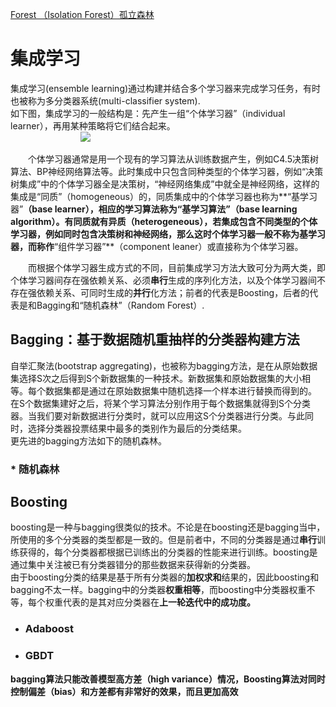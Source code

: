 [Forest （Isolation Forest）孤立森林](https://www.jianshu.com/p/5af3c66e0410?utm_campaign=maleskine)





# 集成学习

集成学习(ensemble learning)通过构建并结合多个学习器来完成学习任务，有时也被称为多分类器系统(multi-classifier system).  
如下图，集成学习的一般结构是：先产生一组“个体学习器”（individual learner），再用某种策略将它们结合起来。  
&emsp;&emsp;&emsp;&emsp;&emsp;&emsp;&emsp;&emsp;<img src="http://tech-blog-pictures.oss-cn-beijing.aliyuncs.com/2017/集成学习/1.png" >  

&emsp;&emsp;个体学习器通常是用一个现有的学习算法从训练数据产生，例如C4.5决策树算法、BP神经网络算法等。此时集成中只包含同种类型的个体学习器，例如“决策树集成”中的个体学习器全是决策树，“神经网络集成”中就全是神经网络，这样的集成是“同质”（homogeneous）的，同质集成中的个体学习器也称为**“基学习器”**（base learner），相应的学习算法称为“基学习算法”（base learning algorithm）。有同质就有异质（heterogeneous），若集成包含不同类型的个体学习器，例如同时包含决策树和神经网络，那么这时个体学习器一般不称为基学习器，而称作**“组件学习器”**（component leaner）或直接称为个体学习器。   

&emsp;&emsp;而根据个体学习器生成方式的不同，目前集成学习方法大致可分为两大类，即个体学习器间存在强依赖关系、必须**串行**生成的序列化方法，以及个体学习器间不存在强依赖关系、可同时生成的**并行**化方法；前者的代表是Boosting，后者的代表是和Bagging和“随机森林”（Random Forest）.  




## Bagging：基于数据随机重抽样的分类器构建方法

自举汇聚法(bootstrap aggregating)，也被称为bagging方法，是在从原始数据集选择S次之后得到S个新数据集的一种技术。新数据集和原始数据集的大小相等。每个数据集都是通过在原始数据集中随机选择一个样本进行替换而得到的。  
在S个数据集建好之后，将某个学习算法分别作用于每个数据集就得到S个分类器。当我们要对新数据进行分类时，就可以应用这S个分类器进行分类。与此同时，选择分类器投票结果中最多的类别作为最后的分类结果。   
更先进的bagging方法如下的随机森林。

### * 随机森林



## Boosting

boosting是一种与bagging很类似的技术。不论是在boosting还是bagging当中，所使用的多个分类器的类型都是一致的。但是前者中，不同的分类器是通过**串行**训练获得的，每个分类器都根据已训练出的分类器的性能来进行训练。boosting是通过集中关注被已有分类器错分的那些数据来获得新的分类器。  
由于boosting分类的结果是基于所有分类器的**加权求和**结果的，因此boosting和bagging不太一样。bagging中的分类器**权重相等**，而boosting中分类器权重不等，每个权重代表的是其对应分类器在**上一轮迭代中的成功度。**

* ###  Adaboost

* ###  GBDT



**bagging算法只能改善模型高方差（high variance）情况，Boosting算法对同时控制偏差（bias）和方差都有非常好的效果，而且更加高效**
